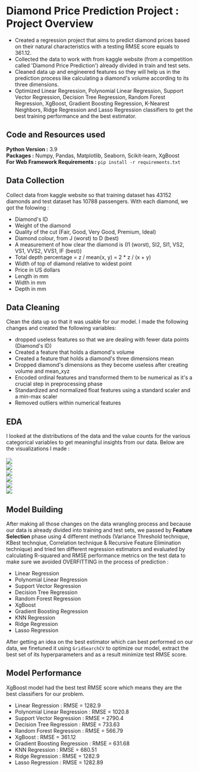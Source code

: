 # Diamond Price Prediction Project : Project Overview
* Created a regression project that aims to predict diamond prices based on their natural characteristics with a testing RMSE score equals to 361.12.
* Collected the data to work with from kaggle website (from a competition called 'Diamond Price Prediction') already divided in train and test sets.
* Cleaned data up and engineered features so they will help us in the prediction process like calculating a diamond's volume according to its three dimensions.
* Optimized Linear Regression, Polynomial Linear Regression, Support Vector Regression, Decision Tree Regression, Random Forest Regression, XgBoost, Gradient Boosting Regression, K-Nearest Neighbors, Ridge Regression and Lasso Regression classifiers to get the best training performance and the best estimator.

## Code and Resources used
<b>Python Version :</b> 3.9<br>
<b>Packages :</b> Numpy, Pandas, Matplotlib, Seaborn, Scikit-learn, XgBoost<br>
<b>For Web Framework Requirements :</b> `pip install -r requirements.txt`

## Data Collection
Collect data from kaggle website so that training dataset has 43152 diamonds and test dataset has 10788 passengers. With each diamond, we got the folowing :
* Diamond's ID
* Weight of the diamond
* Quality of the cut (Fair, Good, Very Good, Premium, Ideal)
* Diamond colour, from J (worst) to D (best)
* A measurement of how clear the diamond is (I1 (worst), SI2, SI1, VS2, VS1, VVS2, VVS1, IF (best))
* Total depth percentage = z / mean(x, y) = 2 * z / (x + y)
* Width of top of diamond relative to widest point
* Price in US dollars
* Length in mm
* Width in mm
* Depth in mm

## Data Cleaning
Clean the data up so that it was usable for our model. I made the following changes and created the following variables:
* dropped useless features so that we are dealing with fewer data points (Diamond's ID)
* Created a feature that holds a diamond's volume
* Created a feature that holds a diamond's three dimensions mean
* Dropped diamond's dimensions as they become useless after creating volume and mean_xyz
* Encoded ordinal features and transformed them to be numerical as it's a crucial step in preprocessing phase
* Standardized and normalized float features using a standard scaler and a min-max scaler
* Removed outliers within numerical features

## EDA
I looked at the distributions of the data and the value counts for the various categorical variables to get meaningful insights from our data. Below are the visualizations I made :<br><br>
<img src="carat_dist.png"><br>
<img src="color_count.png"><br>
<img src="pair_plot.png"><br>
<img src="corr_mat.png"><br>
<img src="carat_price_reg.png"><br>
<img src="box_plot.png">

## Model Building
After making all those changes on the data wrangling process and because our data is already divided into training and test sets, we passed by <b>Feature Selection</b> phase using 4 different methods (Variance Threshold technique, KBest technqiue, Correlation technique & Recursive Feature Elimination technique) and tried ten different regression estimators and evaluated by calculating R-squared and RMSE performance metrics on the test data to make sure we avoided OVERFITTING in the process of prediction :
* Linear Regression
* Polynomial Linear Regression
* Support Vector Regression
* Decision Tree Regression
* Random Forest Regression
* XgBoost
* Gradient Boosting Regression
* KNN Regression
* Ridge Regression
* Lasso Regression

After getting an idea on the best estimator which can best performed on our data, we finetuned it using `GridSearchCV` to optimize our model, extract the best set of its hyperparameters and as a result minimize test RMSE score.

## Model Performance
XgBoost model had the best test RMSE score which means they are the best classifiers for our problem.
* Linear Regression : RMSE = 1282.9
* Polynomial Linear Regression : RMSE = 1020.8
* Support Vector Regression : RMSE = 2790.4
* Decision Tree Regression : RMSE = 733.63
* Random Forest Regression :  RMSE = 566.79
* XgBoost : RMSE = 361.12
* Gradient Boosting Regression : RMSE = 631.68
* KNN Regression : RMSE = 680.51
* Ridge Regression : RMSE = 1282.9
* Lasso Regression : RMSE = 1282.89
